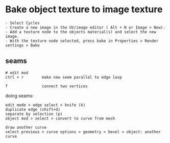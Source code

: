 # Bake object texture to image texture

    - Select Cycles
    - Create a new image in the UV/image editor ( Alt + N or Image > New).
    - Add a texture node to the objects material(s) and select the new image.
    - With the texture node selected, press bake in Properties > Render settings > Bake

## seams

    # edit mod
    ctrl + r        make new seem parallel to edge loop

    f               connect two vertices

doing seams:

    edit mode > edge select > knife (k)
    duplicate edge (shift+d)
    separate by selection (p)
    object mod > select > convert to curve from mesh

    draw another curve
    select previous > curve options > geometry > bevel > object: another curve

